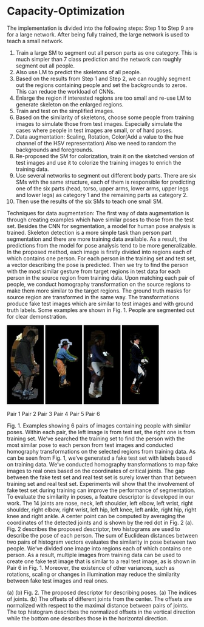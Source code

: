 # Capacity-Optimization

The implementation is divided into the following steps:
Step 1 to Step 9 are for a large network. After being fully trained, the large network is used to teach a small network.
1. Train a large SM to segment out all person parts as one category. This is much simpler than 7 class prediction and the network can roughly segment out all people.
2. Also use LM to predict the skeletons of all people.
3. Based on the results from Step 1 and Step 2, we can roughly segment out the regions containing people and set the backgrounds to zeros. This can reduce the workload of CNNs. 
4. Enlarge the region if interested regions are too small and re-use LM to generate skeleton on the enlarged regions.
5. Train and test on the simplified images.
6. Based on the similarity of skeletons, choose some people from training images to simulate those from test images. Especially simulate the cases where people in test images are small, or of hard poses.
7. Data augmentation: Scaling, Rotation, Color(Add a value to the hue channel of the HSV representation) Also we need to random the backgrounds and foregrounds.
8. Re-proposed the SM for colorization, train it on the sketched version of test images and use it to colorize the training images to enrich the training data. 
9. Use several networks to segment out different body parts. There are six SMs with the same structure, each of them is responsible for predicting one of the six parts (head, torso, upper arms, lower arms, upper legs and lower legs) as category 1 and the remaining parts as category 2. 
10. Then use the results of the six SMs to teach one small SM. 

Techniques for data augmentation:
The first way of data augmentation is through creating examples which have similar poses to those from the test set. Besides the CNN for segmentation, a model for human pose analysis is trained. Skeleton detection is a more simple task than person part segmentation and there are more training data available. As a result, the predictions from the model for pose analysis tend to be more generalizable. In the proposed method, each image is firstly divided into regions each of which contains one person. For each person in the training set and test set, a vector describing the pose is predicted. Then we try to find the person with the most similar gesture from target regions in test data for each person in the source region from training data. Upon matching each pair of people, we conduct homography transformation on the source regions to make them more similar to the target regions. The ground truth masks for source region are transformed in the same way. The transformations produce fake test images which are similar to test images and with ground truth labels. Some examples are shown in Fig. 1. People are segmented out for clear demonstration.

<img width="97" height="208" src="https://github.com/AllenYLJiang/Capacity-Optimization/blob/master/imgs/Fig1_pair1_left.png"/> <img width="97" height="208" src="https://github.com/AllenYLJiang/Capacity-Optimization/blob/master/imgs/Fig1_pair1_right.jpg"/>    <img width="97" height="208" src="https://github.com/AllenYLJiang/Capacity-Optimization/blob/master/imgs/Fig1_pair2_left.jpg"/> <img width="97" height="208" src="https://github.com/AllenYLJiang/Capacity-Optimization/blob/master/imgs/Fig1_pair2_right.jpg"/>

Pair 1 Pair 2 Pair 3 Pair 4
Pair 5                                               Pair 6
       
Fig. 1. Examples showing 6 pairs of images containing people with similar poses. Within each pair, the left image is from test set, the right one is from training set. We’ve searched the training set to find the person with the most similar pose to each person from test images and conducted homography transformations on the selected regions from training data.
As can be seen from Fig. 1, we’ve generated a fake test set with labels based on training data. We’ve conducted homography transformations to map fake images to real ones based on the coordinates of critical joints. The gap between the fake test set and real test set is surely lower than that between training set and real test set. Experiments will show that the involvement of fake test set during training can improve the performance of segmentation.
To evaluate the similarity in poses, a feature descriptor is developed in our work. The 14 joints are nose, neck, left shoulder, left elbow, left wrist, right shoulder, right elbow, right wrist, left hip, left knee, left ankle, right hip, right knee and right ankle. A center point can be computed by averaging the coordinates of the detected joints and is shown by the red dot in Fig. 2 (a). 
Fig. 2 describes the proposed descriptor, two histograms are used to describe the pose of each person. The sum of Euclidean distances between two pairs of histogram vectors evaluates the similarity in pose between two people. We’ve divided one image into regions each of which contains one person. As a result, multiple images from training data can be used to create one fake test image that is similar to a real test image, as is shown in Pair 6 in Fig. 1. 
Moreover, the existence of other variances, such as rotations, scaling or changes in illumination may reduce the similarity between fake test images and real ones. 
   
(a)	(b)
Fig. 2. The proposed descriptor for describing poses. (a) The indices of joints. (b) The offsets of different joints from the center. The offsets are normalized with respect to the maximal distance between pairs of joints. The top histogram describes the normalized offsets in the vertical direction while the bottom one describes those in the horizontal direction.
